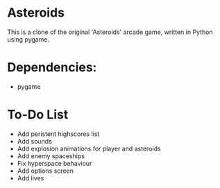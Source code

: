 # Asteroids

This is a clone of the original 'Asteroids' arcade game, written in Python using pygame.

# Dependencies: 
- pygame

# To-Do List
- Add peristent highscores list
- Add sounds
- Add explosion animations for player and asteroids
- Add enemy spaceships
- Fix hyperspace behaviour
- Add options screen
- Add lives
